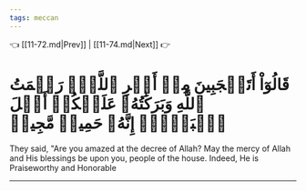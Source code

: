 ```yaml
---
tags: meccan
---
```


👈 [[11-72.md|Prev]] | [[11-74.md|Next]] 👉

# قَالُوٓاْ أَتَعۡجَبِينَ مِنۡ أَمۡرِ ٱللَّهِۖ رَحۡمَتُ ٱللَّهِ وَبَرَكَٰتُهُۥ عَلَيۡكُمۡ أَهۡلَ ٱلۡبَيۡتِۚ إِنَّهُۥ حَمِيدٞ مَّجِيدٞ

They said, "Are you amazed at the decree of Allah? May the mercy of Allah and His blessings be upon you, people of the house. Indeed, He is Praiseworthy and Honorable

---

